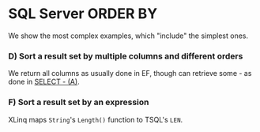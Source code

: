 # SQL Server ORDER BY

We show the most complex examples, which "include" the simplest ones.

### D) Sort a result set by multiple columns and different orders

We return all columns as usually done in EF, though can retrieve some - as done in [SELECT - (A)](Select.md).

### F) Sort a result set by an expression

XLinq maps `String`'s `Length()` function to TSQL's `LEN`.
